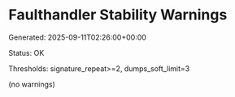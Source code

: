 # Faulthandler Stability Warnings

Generated: 2025-09-11T02:26:00+00:00


Status: OK


Thresholds: signature_repeat>=2, dumps_soft_limit=3


(no warnings)

